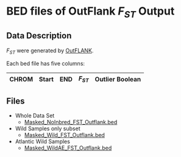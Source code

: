 # BED files of OutFlank *F<sub>ST</sub>* Output

## Data Description
*F<sub>ST</sub>* were generated by [OutFLANK](https://github.com/whitlock/OutFLANK).

Each bed file has five columns:

|CHROM|Start | END | *F<sub>ST</sub>* | Outlier Boolean|
|-----|------|-----|------------------|----------------|

## Files

* Whole Data Set
  * [Masked_NoInbred_FST_Outflank.bed](/Population_Genomics/Output/Fst/Masked_NoInbred_FST_Outflank.bed)
* Wild Samples only subset 
  * [Masked_Wild_FST_Outflank.bed](/Population_Genomics/Output/Fst/Masked_Wild_FST_Outflank.bed)
* Atlantic Wild Samples
  * [Masked_WildAE_FST_Outflank.bed](/Population_Genomics/Output/Fst/Masked_WildAE_FST_Outflank.bed)


